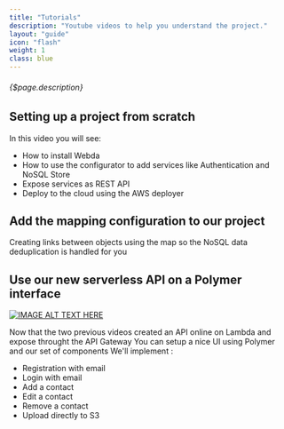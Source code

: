 ```yaml
---
title: "Tutorials"
description: "Youtube videos to help you understand the project."
layout: "guide"
icon: "flash"
weight: 1
class: blue
---
```


###### {$page.description}

<article id="1">

## Setting up a project from scratch

In this video you will see:
 * How to install Webda
 * How to use the configurator to add services like Authentication and NoSQL Store
 * Expose services as REST API
 * Deploy to the cloud using the AWS deployer

</article>


<article id="2">

## Add the mapping configuration to our project

Creating links between objects using the map so the NoSQL data deduplication is handled for you

</article>


<article id="3">

## Use our new serverless API on a Polymer interface

[![IMAGE ALT TEXT HERE](http://img.youtube.com/vi/xzzRHYQOS0E/0.jpg)](http://www.youtube.com/watch?v=xzzRHYQOS0E)

Now that the two previous videos created an API online on Lambda and expose throught the API Gateway
You can setup a nice UI using Polymer and our set of components
We'll implement :
 * Registration with email
 * Login with email
 * Add a contact
 * Edit a contact
 * Remove a contact
 * Upload directly to S3

</article>